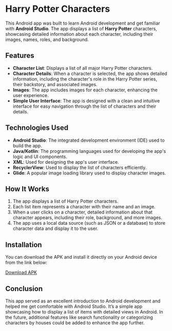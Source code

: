 
# Harry Potter Characters

This Android app was built to learn Android development and get familiar with **Android Studio**. The app displays a list of **Harry Potter** characters, showcasing detailed information about each character, including their images, names, roles, and background.

## Features

- **Character List**: Displays a list of all major Harry Potter characters.
- **Character Details**: When a character is selected, the app shows detailed information, including the character's role in the Harry Potter series, their backstory, and associated images.
- **Images**: The app includes images for each character, enhancing the user experience.
- **Simple User Interface**: The app is designed with a clean and intuitive interface for easy navigation through the list of characters and their details.

## Technologies Used

- **Android Studio**: The integrated development environment (IDE) used to build the app.
- **Java/Kotlin**: The programming languages used for developing the app's logic and UI components.
- **XML**: Used for designing the app's user interface.
- **RecyclerView**: Used to display the list of characters efficiently.
- **Glide**: A popular image loading library used to display character images.

## How It Works

1. The app displays a list of Harry Potter characters.
2. Each list item represents a character with their name and an image.
3. When a user clicks on a character, detailed information about that character appears, including their role, background, and more images.
4. The app uses a local data source (such as JSON or a database) to store character data and display it to the user.

## Installation

You can download the APK and install it directly on your Android device from the link below:

[Download APK](https://github.com/sarfarajansari/harry-potter-characters/raw/refs/heads/main/app/release/app-release.apk)

## Conclusion

This app served as an excellent introduction to Android development and helped me get comfortable with Android Studio. It’s a simple app showcasing how to display a list of items with detailed views in Android. In the future, additional features like search functionality or categorizing characters by houses could be added to enhance the app further.
